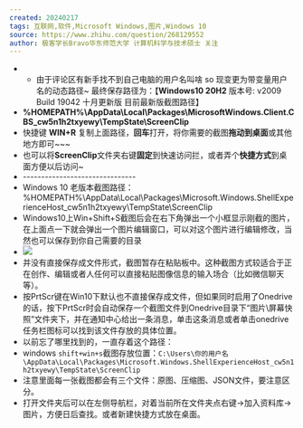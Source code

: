 ```yaml
---
created: 20240217
tags: 互联网,软件,Microsoft Windows,图片,Windows 10
source: https://www.zhihu.com/question/268129552
author: 极客学长Bravo华东师范大学 计算机科学与技术硕士 关注
---
```

- - 由于评论区有新手找不到自己电脑的用户名叫啥 so 现变更为带变量用户名的动态路径~ 最终保存路径为：【**Windows10 20H2** 版本号: v2009 Build 19042 十月更新版 目前最新版截图路径】
- **%HOMEPATH%\\AppData\\Local\\Packages\\MicrosoftWindows.Client.CBS\_cw5n1h2txyewy\\TempState\\ScreenClip**
- 快捷键 **WIN+R** 复制上面路径，**回车**打开，将你需要的截图**拖动到桌面**或其他地方即可~~~
- 也可以将**ScreenClip**文件夹右键**固定**到快速访问拦，或者弄个**快捷方式**到桌面方便以后访问~
- \-------------------------------
- Windows 10 老版本截图路径：%HOMEPATH%\\AppData\\Local\\Packages\\Microsoft.Windows.ShellExperienceHost\_cw5n1h2txyewy\\TempState\\ScreenClip
- Windows10上Win+Shift+S截图后会在右下角弹出一个小框显示刚截的图片，在上面点一下就会弹出一个图片编辑窗口，可以对这个图片进行编辑修改，当然也可以保存到你自己需要的目录
- ![](assets/2024/1001/v2-a1484b5241616c91ed0488e49f73ebf1_720w.jpg)
- 并没有直接保存成文件形式，截图暂存在粘贴板中。这种截图方式较适合于正在创作、编辑或者人任何可以直接粘贴图像信息的输入场合（比如微信聊天等）。
- 按PrtScr键在Win10下默认也不直接保存成文件，但如果同时启用了Onedrive的话，按下PrtScr时会自动保存一个截图文件到Onedrive目录下“图片\\屏幕快照”文件夹下，并在通知中心给出一条消息，单击这条消息或者单击onedrive任务栏图标可以找到该文件存放的具体位置。
- 以前忘了哪里找到的，一直存着这个路径：
- windows `shift+win+s`截图存放位置：`C:\Users\你的用户名\AppData\Local\Packages\Microsoft.Windows.ShellExperienceHost_cw5n1h2txyewy\TempState\ScreenClip`
- 注意里面每一张截图都会有三个文件：原图、压缩图、JSON文件，要注意区分。
- 打开文件夹后可以在左侧导航栏，对着当前所在文件夹点右键→加入资料库→图片，方便日后查找。或者新建快捷方式放在桌面。
